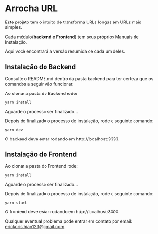 # Arrocha URL

Este projeto tem o intuito de transforma URLs longas em URLs mais simples.

Cada módulo(**backend e Frontend**) tem seus próprios Manuais de Instalação.

Aqui você encontrará a versão resumida de cada um deles.

## Instalação do Backend

Consulte o README.md dentro da pasta backend para ter certeza que os comandos a seguir vão funcionar.

Ao clonar a pasta do Backend rode:
```
yarn install
```

Aguarde o processo ser finalizado...

Depois de finalizado o processo de instalação, rode o seguinte comando:
```
yarn dev
```


O backend deve estar rodando em http://localhost:3333.

## Instalação do Frontend

Ao clonar a pasta do Frontend rode:
```
yarn install
```


Aguarde o processo ser finalizado...

Depois de finalizado o processo de instalação, rode o seguinte comando:
```
yarn start
```

O frontend deve estar rodando em http://localhost:3000.

Qualquer eventual problema pode entrar em contato por email: erickcristhian123@gmail.com.